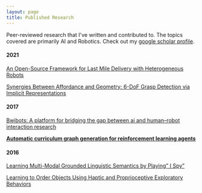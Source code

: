 ```yaml
---
layout: page
title: Published Research
---
```


Peer-reviewed research that I've written and contributed to. The topics covered are primarily AI and Robotics. Check out my [google scholar profile](https://scholar.google.com/citations?user=cbm9vaUAAAAJ&hl=en).

#### 2021
[An Open-Source Framework for Last Mile Delivery with Heterogeneous Robots](https://repositories.lib.utexas.edu/bitstream/handle/2152/84819/SMADS_AAAI_SSS_2021.pdf?sequence=2)

[Synergies Between Affordance and Geometry: 6-DoF Grasp Detection via Implicit Representations](https://arxiv.org/pdf/2104.01542)

#### 2017
[Bwibots: A platform for bridging the gap between ai and human–robot interaction research](https://journals.sagepub.com/doi/pdf/10.1177/0278364916688949)

**[Automatic curriculum graph generation for reinforcement learning agents](https://www.cs.utexas.edu/~pstone/Papers/bib2html-links/AAAI17-Svetlik.pdf)**

#### 2016
[Learning Multi-Modal Grounded Linguistic Semantics by Playing” I Spy”](https://www.cs.utexas.edu/~jsinapov/papers/thomason_ijcai16.pdf)

[Learning to Order Objects Using Haptic and Proprioceptive Exploratory Behaviors](https://www.cs.utexas.edu/users/pstone/Papers/bib2html-links/IJCAI16-sinapov.pdf)
